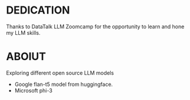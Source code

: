 # DEDICATION
Thanks to DataTalk LLM Zoomcamp for the opportunity to learn and hone my LLM skills.

# ABOIUT 
Exploring different open source LLM models
* Google flan-t5 model from huggingface.
* Microsoft phi-3
